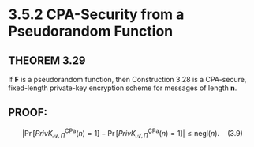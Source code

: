 # 3.5.2 CPA-Security from a Pseudorandom Function

## THEOREM 3.29 
If **F** is a pseudorandom function, then Construction 3.28
is a CPA-secure, fixed-length private-key encryption scheme for messages of
length **n**.

## PROOF:
 

$$\left| \Pr\left[PrivK_{\mathcal{A},\Pi}^{\text{CPa}}(n) = 1 \right] - \Pr\left[PrivK_{\mathcal{A}, \tilde{\Pi}}^{\text{CPa}}(n) = 1 \right] \right| \leq \mathsf{negl}(n). \quad (3.9)$$


